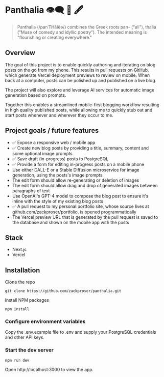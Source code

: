 # Panthalia 👁️‍🗨️ 🎨 🖋️

> Panthalia (/panˈTHālēə/) combines the Greek roots pan- ("all"), thalia ("Muse of comedy and idyllic poetry"). The intended meaning is "flourishing or creating everywhere." 

## Overview
The goal of this project is to enable quickly authoring and iterating on blog posts on the go from my phone. This results in pull requests on GitHub, which generate Vercel deployment previews to review on mobile. When back at a computer, posts can be polished up and published on a live blog.

The project will also explore and leverage AI services for automatic image generation based on prompts.

Together this enables a streamlined mobile-first blogging workflow resulting in high quality published posts, while allowing me to quickly stub out and start posts whenever and wherever they occur to me.

## Project goals / future features

* ✅ Expose a responsive web / mobile app 
* ✅ Create new blog posts by providing a title, summary, content and some optional image prompts
* ✅ Save draft (in-progress) posts to PostgreSQL
* ✅ Provide a form for editing in-progress posts on a mobile phone 
* Use either DALL-E or a Stable Diffusion microservice for image generation, using the posts's image prompts
* The edit form should allow re-generating or deletion of images
* The edit form should allow drag and drop of generated images between paragraphs of text
* Use OpenAI's GPT-4 model to compose the blog post to ensure it's inline with the style of my existing blog posts
* ✅ A pull request to my personal portfolio site, whose source lives at github.com/zackproser/portfolio, is opened programmatically 
* The Vercel preview URL that is generated by the pull request is saved to the database and shown on the mobile app with the posts 

## Stack 
* Next.js
* Vercel

## Installation

Clone the repo

`git clone https://github.com/zackproser/panthalia.git`

Install NPM packages

`npm install`

### Configure environment variables

Copy the .env.example file to .env and supply your PostgreSQL credentials and other API keys.

### Start the dev server

`npm run dev`

Open http://localhost:3000 to view the app.

